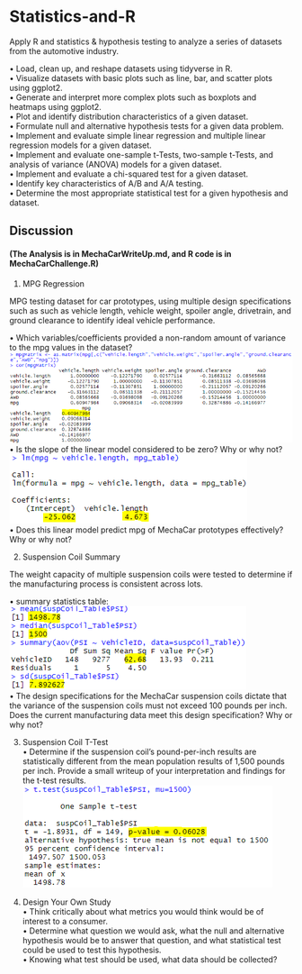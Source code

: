 # Statistics-and-R
Apply R and statistics &amp; hypothesis testing to analyze a series of datasets from the automotive industry.

•	Load, clean up, and reshape datasets using tidyverse in R.<br>
•	Visualize datasets with basic plots such as line, bar, and scatter plots using ggplot2.<br>
•	Generate and interpret more complex plots such as boxplots and heatmaps using ggplot2.<br>
•	Plot and identify distribution characteristics of a given dataset.<br>
•	Formulate null and alternative hypothesis tests for a given data problem.<br>
•	Implement and evaluate simple linear regression and multiple linear regression models for a given dataset.<br>
•	Implement and evaluate one-sample t-Tests, two-sample t-Tests, and analysis of variance (ANOVA) models for a given dataset.<br>
•	Implement and evaluate a chi-squared test for a given dataset.<br>
•	Identify key characteristics of A/B and A/A testing.<br>
•	Determine the most appropriate statistical test for a given hypothesis and dataset.

## Discussion
#### (The Analysis is in MechaCarWriteUp.md, and R code is in MechaCarChallenge.R)
1. MPG Regression<br>

MPG testing dataset for car prototypes, using multiple design specifications such as such as vehicle length, vehicle weight, spoiler angle, drivetrain, and ground clearance to identify ideal vehicle performance. <br>

• Which variables/coefficients provided a non-random amount of variance to the mpg values in the dataset?<br>
![](cor.PNG) <br>
• Is the slope of the linear model considered to be zero? Why or why not?<br>
![](lm_matrix.PNG) <br>
• Does this linear model predict mpg of MechaCar prototypes effectively? Why or why not?

2. Suspension Coil Summary<br>

The weight capacity of multiple suspension coils were tested to determine if the manufacturing process is consistent across lots. <br>

• summary statistics table:  <br>
![](statistic.PNG) <br>
• The design specifications for the MechaCar suspension coils dictate that the variance of the suspension coils must not exceed 100 pounds per inch. Does the current manufacturing data meet this design specification? Why or why not?

3. Suspension Coil T-Test<br>
• Determine if the suspension coil’s pound-per-inch results are statistically different from the mean population results of 1,500 pounds per inch. Provide a small writeup of your interpretation and findings for the t-test results.
![](t_test.PNG) <br>

4. Design Your Own Study<br>
• Think critically about what metrics you would think would be of interest to a consumer.<br>
• Determine what question we would ask, what the null and alternative hypothesis would be to answer that question, and what statistical test could be used to test this hypothesis.<br>
• Knowing what test should be used, what data should be collected? 
